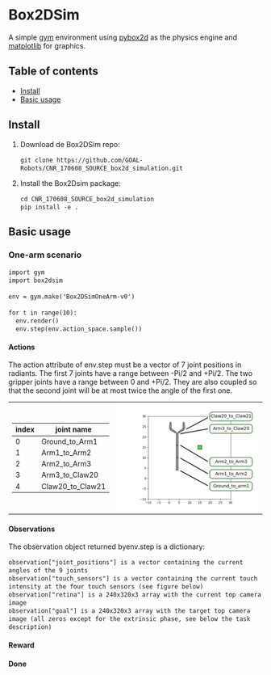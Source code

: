 # Box2DSim

A simple [gym](http://gym.openai.com/) environment using [pybox2d](https://github.com/pybox2d/pybox2d/wiki/manual) as the physics engine and [matplotlib](https://matplotlib.org/) for graphics.

## Table of contents
* [Install](#install)
* [Basic usage](#basic-usage)

## Install

1. Download de Box2DSim repo:

       git clone https://github.com/GOAL-Robots/CNR_170608_SOURCE_box2d_simulation.git

2. Install the Box2Dsim package:

       cd CNR_170608_SOURCE_box2d_simulation
       pip install -e .

## Basic usage
### One-arm scenario

    import gym
    import box2dsim

    env = gym.make('Box2DSimOneArm-v0')

    for t in range(10):  
      env.render()
      env.step(env.action_space.sample())

#### Actions

The action attribute of env.step must be a vector of 7 joint positions in radiants. The first 7 joints have a range between -Pi/2 and +Pi/2. The two gripper joints have a range between 0 and +Pi/2. They are also coupled so that the second joint will be at most twice the angle of the first one.

<TABLE " width="100%" BORDER="0">
<TR>
<TD>

| index |  joint name               |
| ----- | ------------------------- |
|  0    |  Ground_to_Arm1           |
|  1    |  Arm1_to_Arm2             |
|  2    |  Arm2_to_Arm3             |
|  3    |  Arm3_to_Claw20           |
|  4    |  Claw20_to_Claw21         |


</TD>
<TD><img src="docs/pics/one_arm_scenario.png" alt="one_arm_scenario" width="100%"></TD>
</TR>
</TABLE>

#### Observations

The observation object returned byenv.step is a dictionary:

    observation["joint_positions"] is a vector containing the current angles of the 9 joints
    observation["touch_sensors"] is a vector containing the current touch intensity at the four touch sensors (see figure below)
    observation["retina"] is a 240x320x3 array with the current top camera image
    observation["goal"] is a 240x320x3 array with the target top camera image (all zeros except for the extrinsic phase, see below the task description)

#### Reward
#### Done
